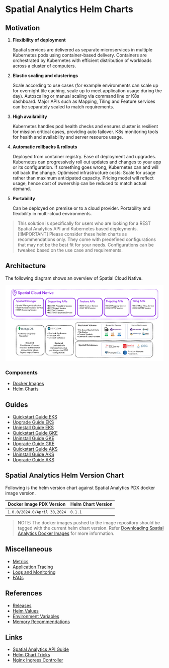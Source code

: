 # Spatial Analytics Helm Charts

## Motivation

1. **Flexibility of deployment**

    Spatial services are delivered as separate microservices in multiple Kubernetes pods using container-based delivery.
    Containers are orchestrated by Kubernetes with efficient distribution of workloads across a cluster of computers.

2. **Elastic scaling and clusterings**

    Scale according to use cases (for example environments can scale up for overnight tile caching, scale up to meet
    application usage during the day). Autoscaling or manual scaling via command line or K8s dashboard. Major APIs
    such as Mapping, Tiling and Feature services can be separately scaled to match requirements.

3. **High availability**

    Kubernetes handles pod health checks and ensures cluster is resilient for mission critical cases, providing
    auto failover. K8s monitoring tools for health and availability and server resource usage.

4. **Automatic rollbacks & rollouts**

    Deployed from container registry. Ease of deployment and upgrades. Kubernetes can progressively roll out updates
    and changes to your app or its configuration. If something goes wrong, Kubernetes can and will roll back the change.
    Optimised infrastructure costs: Scale for usage rather than maximum anticipated capacity. Pricing model will reflect usage,
    hence cost of ownership can be reduced to match actual demand.

5. **Portability**

    Can be deployed on premise or to a cloud provider. Portability and flexibility in multi-cloud environments.

> This solution is specifically for users who are looking for a REST Spatial Analytics API and Kubernetes based deployments.
> [!IMPORTANT]
> Please consider these helm charts as recommendations only. They come with predefined configurations that may not be the best fit for your needs. Configurations can be tweaked based on the use case and requirements.

## Architecture
The following diagram shows an overview of Spatial Cloud Native.

![architecture.png](../images/spatial_cloud_native_architecture.png)


### Components

- [Docker Images](scripts/images-to-ecr-uploader/README.md#description)
- [Helm Charts](charts/README.md)  

## Guides

- [Quickstart Guide EKS](./docs/guides/eks/QuickStartEKS.md)
- [Upgrade Guide EKS](./docs/guides/eks/UninstallGuide.md)
- [Uninstall Guide EKS](./docs/guides/eks/UpgradeGuide.md)
- [Quickstart Guide GKE](./docs/guides/gke/QuickStartGKE.md)
- [Uninstall Guide GKE](./docs/guides/gke/UpgradeGuide.md)
- [Upgrade Guide GKE](./docs/guides/gke/UninstallGuide.md)
- [Quickstart Guide AKS](./docs/guides/aks/QuickStartAKS.md)
- [Uninstall Guide AKS](./docs/guides/gke/UpgradeGuide.md)
- [Upgrade Guide AKS](./docs/guides/aks/UninstallGuide.md)

## Spatial Analytics Helm Version Chart

Following is the helm version chart against Spatial Analytics PDX docker image version.

| Docker Image PDX Version     | Helm Chart Version |
|------------------------------|--------------------|
| `1.0.0/2024.0/April 30,2024` | `0.1.1`️ |


> NOTE: The docker images pushed to the image repository should be tagged with the current helm chart version.
> Refer [Downloading Spatial Analytics Docker Images](docs/guides/eks/QuickStartEKS.md#step-3-download-docker-images) for more information.

## Miscellaneous

- [Metrics](docs/MetricsAndTraces.md#generating-insights-from-metrics)
- [Application Tracing](docs/MetricsAndTraces.md#generating-insights-from-metrics)
- [Logs and Monitoring](docs/MetricsAndTraces.md#generating-insights-from-metrics)
- [FAQs](docs/faq/FAQs.md)

## References

- [Releases](https://github.com/PreciselyData/cloudnative-spatial-analytics-helm/releases)
- [Helm Values](charts/spatial-cloud-native/README.md#helm-values)
- [Environment Variables](charts/spatial-cloud-native/README.md#environment-variables)
- [Memory Recommendations](charts/spatial-cloud-native/README.md#memory-recommendations)

## Links

- [Spatial Analytics API Guide](.)
- [Helm Chart Tricks](https://helm.sh/docs/howto/charts_tips_and_tricks/)
- [Nginx Ingress Controller](https://docs.nginx.com/nginx-ingress-controller/)